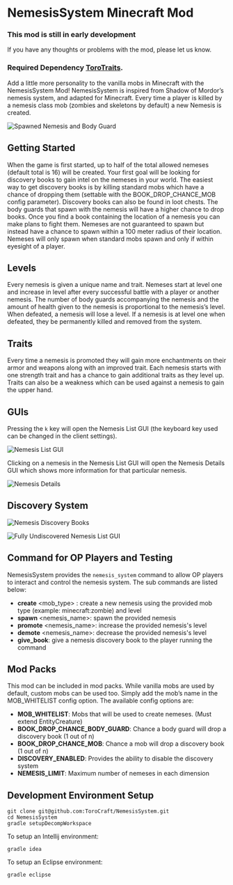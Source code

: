# NemesisSystem Minecraft Mod

### This mod is still in early development
If you have any thoughts or problems with the mod, please let us know.

### Required Dependency [ToroTraits](https://minecraft.curseforge.com/projects/torotraits).

Add a little more personality to the vanilla mobs in Minecraft with the NemesisSystem Mod! NemesisSystem is inspired from Shadow of Mordor’s nemesis system, and adapted for Minecraft.  Every time a player is killed by a nemesis class mob (zombies and skeletons by default) a new Nemesis is created.

![Spawned Nemesis and Body Guard](https://i.imgur.com/LRvgNvP.png)

## Getting Started
When the game is first started, up to half of the total allowed nemeses (default total is 16) will be created. Your first goal will be looking for discovery books to gain intel on the nemeses in your world. The easiest way to get discovery books is by killing standard mobs which have a chance of dropping them (settable with the BOOK_DROP_CHANCE_MOB config parameter). Discovery books can also be found in loot chests. The body guards that spawn with the nemesis will have a higher chance to drop books.  Once you find a book containing the location of a nemesis you can make plans to fight them.  Nemeses are not guaranteed to spawn but instead have a chance to spawn within a 100 meter radius of their location.  Nemeses will only spawn when standard mobs spawn and only if within eyesight of a player.

## Levels
Every nemesis is given a unique name and trait.  Nemeses start at level one and increase in level after every successful battle with a player or another nemesis.  The number of body guards accompanying the nemesis and the amount of health given to the nemesis is proportional to the nemesis’s level. When defeated, a nemesis will lose a level.  If a nemesis is at level one when defeated, they be permanently killed and removed from the system.

## Traits
Every time a nemesis is promoted they will gain more enchantments on their armor and weapons along with an improved trait.    Each nemesis starts with one strength trait and has a chance to gain additional traits as they level up.  Traits can also be a weakness which can be used against a nemesis to gain the upper hand.

## GUIs
Pressing the `k` key will open the Nemesis List GUI (the keyboard key used can be changed in the client settings).

![Nemesis List GUI](https://i.imgur.com/fh28kWx.png)

Clicking on a nemesis in the Nemesis List GUI will open the Nemesis Details GUI which shows more information for that particular nemesis.

![Nemesis Details](https://i.imgur.com/yVtRJcF.png)

## Discovery System

![Nemesis Discovery Books](https://i.imgur.com/1gtYTJy.png)

![Fully Undiscovered Nemesis List GUI](https://i.imgur.com/Wckrg4v.png)

## Command for OP Players and Testing
NemesisSystem provides the `nemesis_system` command to allow OP players to interact and control the nemesis system.  The sub commands are listed below: 

- __create__ <mob_type> <level>: create a new nemesis using the provided mob type (example: minecraft:zombie) and level
- __spawn__ <nemesis_name>: spawn the provided nemesis 
- __promote__ <nemesis_name>: increase the provided nemesis's level
- __demote__ <nemesis_name>: decrease the provided nemesis's level
- __give_book__: give a nemesis discovery book to the player running the command


## Mod Packs
This mod can be included in mod packs.  While vanilla mobs are used by default, custom mobs can be used too.  Simply add the mob’s name in the MOB_WHITELIST config option.  The available config options are:

- __MOB_WHITELIST__: Mobs that will be used to create nemeses. (Must extend EntityCreature)
- __BOOK_DROP_CHANCE_BODY_GUARD__: Chance a body guard will drop a discovery book (1 out of n)
- __BOOK_DROP_CHANCE_MOB__: Chance a mob will drop a discovery book (1 out of n)
- __DISCOVERY_ENABLED__: Provides the ability to disable the discovery system
- __NEMESIS_LIMIT__: Maximum number of nemeses in each dimension

## Development Environment Setup

```
git clone git@github.com:ToroCraft/NemesisSystem.git
cd NemesisSystem
gradle setupDecompWorkspace
```

To setup an Intellij environment:
```
gradle idea
```

To setup an Eclipse environment:
```
gradle eclipse
```
